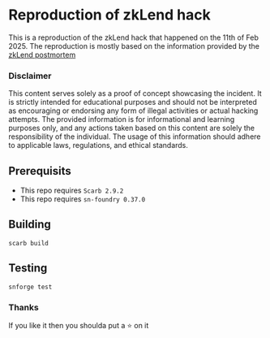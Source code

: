 # Reproduction of zkLend hack

This is a reproduction of the zkLend hack that happened on the 11th of Feb 2025.
The reproduction is mostly based on the information provided by the [zkLend postmortem](https://medium.com/zklend/zklend-security-incident-post-mortem-27d9abaf66f6)

### Disclaimer

This content serves solely as a proof of concept showcasing the incident. It is strictly intended for educational purposes and should not be interpreted as encouraging or endorsing any form of illegal activities or actual hacking attempts. The provided information is for informational and learning purposes only, and any actions taken based on this content are solely the responsibility of the individual. The usage of this information should adhere to applicable laws, regulations, and ethical standards.

## Prerequisits

- This repo requires `Scarb 2.9.2`
- This repo requires `sn-foundry 0.37.0`

## Building

```
scarb build
```

## Testing

```
snforge test
```

### Thanks

If you like it then you shoulda put a ⭐ on it

